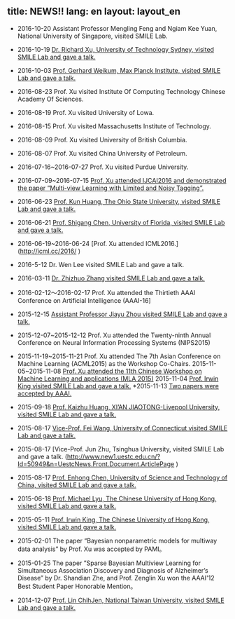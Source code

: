title: NEWS!!
lang: en
layout: layout_en
---
* 2016-10-20   Assistant Professor Mengling Feng and Ngiam Kee Yuan, National University of Singapore, visited SMILE Lab.
* 2016-10-19 [Dr. Richard Xu, University of Technology Sydney, visited SMILE Lab and gave a talk.](http://www.news.uestc.edu.cn/?n=UestcNews.Front.Document.ArticlePage&Id=56050)
* 2016-10-03 [Prof. Gerhard Weikum, Max Planck Institute, visited SMILE Lab and gave a talk.](http://www.news.uestc.edu.cn/?n=UestcNews.Front.Document.ArticlePage&Id=55888)
* 2016-08-23 Prof. Xu visited Institute Of Computing Technology Chinese Academy Of Sciences.
* 2016-08-19 Prof. Xu visited University of Lowa.
* 2016-08-15 Prof. Xu visited Massachusetts Institute of Technology.
* 2016-08-09 Prof. Xu visited University of British Columbia.
* 2016-08-07 Prof. Xu visited China University of Petroleum.
* 2016-07-16~2016-07-27 Prof. Xu visited Purdue University.
* 2016-07-09~2016-07-15 [Prof. Xu attended IJCAI2016 and demonstrated the paper “Multi-view Learning with Limited and Noisy Tagging”.](http://ijcai-16.org/index.php/welcome/view/accepted_papers)
* 2016-06-23 [Prof. Kun Huang, The Ohio State University, visited SMILE Lab and gave a talk.](http://www.ccse.uestc.edu.cn/view?type=11&id=5878)
* 2016-06-21 [Prof. Shigang Chen, University of Florida, visited SMILE Lab and gave a talk.](http://www.ccse.uestc.edu.cn/view?type=11&id=5872)
* 2016-06-19~2016-06-24 [Prof. Xu attended ICML2016.] (http://icml.cc/2016/ )
* 2016-5-12 Dr. Wen Lee visited SMILE Lab and gave a talk.
* 2016-03-11 [Dr. Zhizhuo Zhang visited SMILE Lab and gave a talk.](http://www.ccse.uestc.edu.cn/view?id=5265&type=11)

* 2016-02-12～2016-02-17  Prof. Xu attended the Thirtieth AAAI Conference on Artificial Intelligence (AAAI-16]
* 2015-12-15 [Assistant Professor Jiayu Zhou visited SMILE Lab and gave a talk.](http://www.ccse.uestc.edu.cn/view?type=11&id=4963)
* 2015-12-07~2015-12-12 Prof. Xu attended the Twenty-ninth Annual Conference on Neural Information Processing Systems (NIPS2015)
* 2015-11-19~2015-11-21   Prof. Xu attended The 7th Asian Conference on Machine Learning (ACML2015) as the Workshop Co-Chairs.
2015-11-05~2015-11-08 [Prof. Xu attended the 11th Chinese Workshop on Machine Learning and applications (MLA 2015)](http://lamda.nju.edu.cn/conf/mla15/)
2015-11-04 [Prof. Irwin King visited SMILE Lab and gave a talk.](http://www.ccse.uestc.edu.cn/view?type=11&id=4734)
*2015-11-13 [Two papers were accepted by AAAI.](http://www.aaai.org/Conferences/AAAI/2016/aaai16accepted-papers.pdf )
* 2015-09-18   [Prof. Kaizhu Huang, XI’AN JIAOTONG-Livepool University, visited SMILE Lab and gave a talk.](http://www.ccse.uestc.edu.cn/view?type=11&id=4474 )
* 2015-08-17    [Vice-Prof. Fei Wang, University of Connecticut visited SMILE Lab and gave a talk.](http://www.new1.uestc.edu.cn/?Id=50949&n=UestcNews.Front.Document.ArticlePage )
* 2015-08-17    [Vice-Prof. Jun Zhu, Tsinghua University, visited SMILE Lab and gave a talk. (http://www.new1.uestc.edu.cn/?Id=50949&n=UestcNews.Front.Document.ArticlePage )
* 2015-08-17 [Prof. Enhong Chen, University of Science and Technology of China, visited SMILE Lab and gave a talk.](http://www.new1.uestc.edu.cn/?Id=50949&n=UestcNews.Front.Document.ArticlePage )
* 2015-06-18   [Prof. Michael Lyu, The Chinese University of Hong Kong, visited SMILE Lab and gave a talk.](http://www.ccse.uestc.edu.cn/view?type=11&id=4155 )
* 2015-05-11   [Prof. Irwin King, The Chinese University of Hong Kong, visited SMILE Lab and gave a talk.](http://www.ccse.uestc.edu.cn/view?type=11&id=3937 )
* 2015-02-01   The paper “Bayesian nonparametric models for multiway data analysis” by Prof. Xu was accepted by PAMI。
* 2015-01-25  The paper ”Sparse Bayesian Multiview Learning for Simultaneous Association Discovery and Diagnosis of Alzheimer’s Disease” by Dr. Shandian Zhe, and Prof. Zenglin Xu won the AAAI'12 Best Student Paper  Honorable Mention。
* 2014-12-07   [Prof. Lin ChihJen, National Taiwan University, visited SMILE Lab and gave a talk.](http://www.new1.uestc.edu.cn/?n=UestcNews.Front.Document.ArticlePage&Id=4953 )